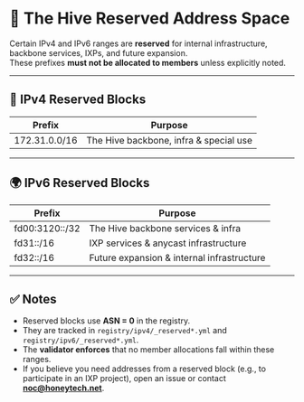 # 🛑 The Hive Reserved Address Space

Certain IPv4 and IPv6 ranges are **reserved** for internal infrastructure, backbone services, IXPs, and future expansion.  
These prefixes **must not be allocated to members** unless explicitly noted.

---

## 📡 IPv4 Reserved Blocks

| Prefix          | Purpose                                |
|-----------------|----------------------------------------|
| 172.31.0.0/16   | The Hive backbone, infra & special use |

---

## 🌍 IPv6 Reserved Blocks

| Prefix            | Purpose                                    |
|-------------------|--------------------------------------------|
| fd00:3120::/32    | The Hive backbone services & infra         |
| fd31::/16         | IXP services & anycast infrastructure      |
| fd32::/16         | Future expansion & internal infrastructure |

---

## ✅ Notes

- Reserved blocks use **ASN = 0** in the registry.  
- They are tracked in `registry/ipv4/_reserved*.yml` and `registry/ipv6/_reserved*.yml`.  
- The **validator enforces** that no member allocations fall within these ranges.  
- If you believe you need addresses from a reserved block (e.g., to participate in an IXP project), open an issue or contact **noc@honeytech.net**.

